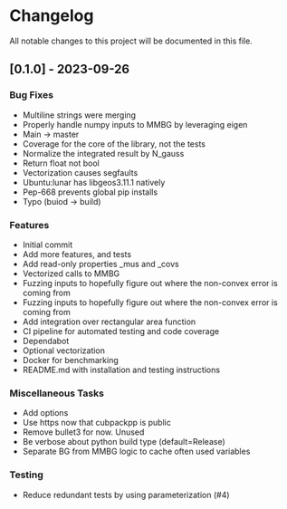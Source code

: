 # Changelog

All notable changes to this project will be documented in this file.

## [0.1.0] - 2023-09-26

### Bug Fixes

- Multiline strings were merging
- Properly handle numpy inputs to MMBG by leveraging eigen
- Main -> master
- Coverage for the core of the library, not the tests
- Normalize the integrated result by N_gauss
- Return float not bool
- Vectorization causes segfaults
- Ubuntu:lunar has libgeos3.11.1 natively
- Pep-668 prevents global pip installs
- Typo (buiod -> build)

### Features

- Initial commit
- Add more features, and tests
- Add read-only properties _mus and _covs
- Vectorized calls to MMBG
- Fuzzing inputs to hopefully figure out where the non-convex error is coming from
- Fuzzing inputs to hopefully figure out where the non-convex error is coming from
- Add integration over rectangular area function
- CI pipeline for automated testing and code coverage
- Dependabot
- Optional vectorization
- Docker for benchmarking
- README.md with installation and testing instructions

### Miscellaneous Tasks

- Add options
- Use https now that cubpackpp is public
- Remove bullet3 for now. Unused
- Be verbose about python build type (default=Release)
- Separate BG from MMBG logic to cache often used variables

### Testing

- Reduce redundant tests by using parameterization (#4)

<!-- generated by git-cliff -->
